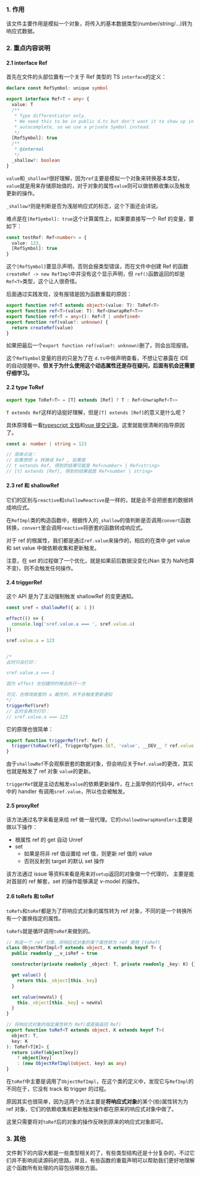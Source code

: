 ### 1. 作用

该文件主要作用是模拟一个对象，将传入的基本数据类型(number/string/...)转为响应式数据。

### 2. 重点内容说明

#### 2.1 interface Ref

首先在文件的头部位置有一个关于 Ref 类型的 TS `interface`的定义：

```typescript
declare const RefSymbol: unique symbol

export interface Ref<T = any> {
  value: T
  /**
   * Type differentiator only.
   * We need this to be in public d.ts but don't want it to show up in IDE
   * autocomplete, so we use a private Symbol instead.
   */
  [RefSymbol]: true
  /**
   * @internal
   */
  _shallow?: boolean
}
```

`value`和`_shallow?`很好理解，因为`ref`主要是模拟一个对象来转换基本类型，`value`就是用来存储原始值的，对于对象的属性`value`则可以做依赖收集以及触发更新的操作。



`_shallow?`则是判断是否为浅层响应式的标志，这个下面还会详说。



难点是在`[RefSymbol]: true`这个计算属性上，如果要直接写一个 Ref<T> 的变量，要如下：

```typescript
const testRef: Ref<number> = {
  value: 123,
  [RefSymbol]: true
}

```

这个`[RefSymbol]`要显示声明，否则会报类型错误，而在文件中创建 Ref 的函数`createRef -> new RefImpl`中并没有这个显示声明，但 `ref()`函数返回的却是`Ref<T>`类型，这个让人很奇怪。



后面通过实践发现，没有报错是因为函数重载的原因：

```typescript
export function ref<T extends object>(value: T): ToRef<T>
export function ref<T>(value: T): Ref<UnwrapRef<T>>
export function ref<T = any>(): Ref<T | undefined>
export function ref(value?: unknown) {
  return createRef(value)
}
```



如果把最后一个`export function ref(value?: unknown)`删了，则会出现报错。

这个`RefSymbol`变量的目的只是为了在 `d.ts`中做声明查看，不想让它暴露在 IDE 的自动提醒中。**但关于为什么使用这个动态属性还是存在疑问，后面有机会还需要仔细学习。**





#### 2.2 type ToRef

```typescript
export type ToRef<T> = [T] extends [Ref] ? T : Ref<UnwrapRef<T>>
```

`T extends Ref`这样的话挺好理解，但是`[T] extends [Ref]`的意义是什么呢？

具体原理看一看[typescript 文档](https://www.typescriptlang.org/docs/handbook/2/conditional-types.html#distributive-conditional-types)和[vue 提交记录](https://github.com/vuejs/vue-next/pull/3048)。这里就能很清晰的指导原因了。

```typescript
const a: number | string = 123

// 简单点说：
// 如果想把 a 转换成 Ref , 如果是
// t extends Ref, 得到的结果可能是 Ref<number> | Ref<string>
// [t] extends [Ref], 得到的结果就是 Ref<number | string>
```



#### 2.3 ref 和 shallowRef

它们的区别与`reactive`和`shallowReactive`是一样的，就是会不会把嵌套的数据转成响应式。

在`RefImpl`类的构造函数中，根据传入的`_shallow`的值判断是否调用`convert`函数转换，`convert`里会调用`reactive`将嵌套的函数转成响应式。



对于 ref 的根属性，我们都是通过`ref.value`来操作的，相应的在类中 get value和 set value 中做依赖收集和更新触发。



注意，在 set 的过程做了一个优化，就是如果前后数据没变化(Nan 变为 NaN也算不变)，则不会触发任何操作。



#### 2.4 triggerRef

这个 API 是为了主动强制触发 shallowRef 的变更通知。

```typescript
const sref = shallowRef({ a: 1 })

effect(() => {
  console.log('sref.value.a === ', sref.value.a)
})

sref.value.a = 123


/*
此时只会打印：

sref.value.a === 1

因为 effect 在创建的时候会执行一次

可见，在修改嵌套的 a 属性时，并不会触发更新通知
*/
triggerRef(sref)
// 此时会再次打印：
// sref.value.a === 123
```

它的原理也很简单：

```typescript
export function triggerRef(ref: Ref) {
  trigger(toRaw(ref), TriggerOpTypes.SET, 'value', __DEV__ ? ref.value : void 0)
}
```

由于`shallowRef`不会观察嵌套的数据对象，但会响应关于`Ref.value`的更改，其实也就是触发了 ref 对象 `value`的更新。

`triggerRef`就是主动去触发`value`的依赖更新操作，在上面举例的代码中，`effect`中的 handler 有调用`sref.value`，所以也会被触发。



#### 2.5 proxyRef

该方法通过名字来看是来给 ref 做一层代理。它的`shallowUnwrapHandlers`主要是做以下操作：

- 根属性 ref 的 get 自动 Unref
- set
  - 如果是将非 ref 值设置给 ref 值，则更新 ref 值的 value
  - 否则反射到 target 的默认 set 操作

该方法通过 issue 等资料来看是用来对`setup`返回的对象做一个代理的， 主要是能对首层的 ref 解套，set 的操作能够满足 v-model 的操作。



#### 2.6 toRefs 和 toRef

`toRefs`和`toRef`都是为了将响应式对象的属性转为 ref 对象，不同的是一个转换所有一个置换指定的属性。

`toRefs`就是循环调用`toRef`来做到的。

```typescript
// 构造一个 ref 对象，将响应式对象的某个属性转为 ref 使用 (toRef)
class ObjectRefImpl<T extends object, K extends keyof T> {
  public readonly __v_isRef = true

  constructor(private readonly _object: T, private readonly _key: K) {}

  get value() {
    return this._object[this._key]
  }

  set value(newVal) {
    this._object[this._key] = newVal
  }
}

// 将响应式对象的指定属性转为 Ref(或直接返回 Ref)
export function toRef<T extends object, K extends keyof T>(
  object: T,
  key: K
): ToRef<T[K]> {
  return isRef(object[key])
    ? object[key]
    : (new ObjectRefImpl(object, key) as any)
}
```

在`toRef`中主要是调用了`ObjectRefImpl`，在这个类的定义中，发现它与`RefImpl`的不同在于，它没有 track 和 trigger 的过程。



原因其实也很简单，因为这两个方法主要是**将响应式对象**的某个(些)属性转为为 ref 对象，它们的依赖收集和更新触发操作都在原来的响应式对象中做了。



这里只需要将对`toRef`后的对象的操作反映到原来的响应式对象即可。





### 3. 其他

文件剩下的内容大都是一些类型相关的了，有些类型结构还是十分复杂的，不过它们并不影响阅读源码的思路。并且，有些函数的重载声明可以帮助我们更好地理解这个函数所有处理的内容包括哪些方面。
